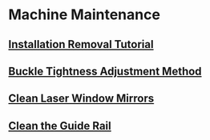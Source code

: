 ﻿---
sidebar_position: 6
sidebar_label: Machine Maintenance
---
# Machine Maintenance
## [Installation Removal Tutorial](https://wiki.toocaa.com/en/toocaal2/Machine%20Maintenance/installation-removal-tutorial)
## [Buckle Tightness Adjustment Method](https://wiki.toocaa.com/en/toocaal2/Machine%20Maintenance/buckle-tightness-adjustment-method)
## [Clean Laser Window Mirrors](https://wiki.toocaa.com/en/toocaal2/Machine%20Maintenance/clean-laser-window-mirrors)
## [Clean the Guide Rail](https://wiki.toocaa.com/en/toocaal2/Machine%20Maintenance/clean-the-guide-rail)
